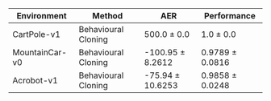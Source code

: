 | Environment    | Method              | AER              | Performance     |
|----------------|---------------------|------------------|-----------------|
| CartPole-v1    | Behavioural Cloning | 500.0 ± 0.0      | 1.0 ± 0.0       |
| MountainCar-v0 | Behavioural Cloning | -100.95 ± 8.2612 | 0.9789 ± 0.0816 |
| Acrobot-v1     | Behavioural Cloning | -75.94 ± 10.6253 | 0.9858 ± 0.0248 |